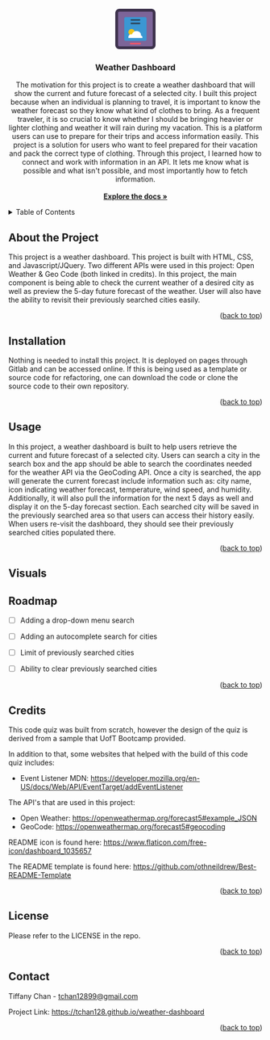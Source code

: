 <br />
<div align="center">
    <a href="https://github.com/tchan128/weather-dashboard"><img src="./assets/logo.png" alt="Logo" width="80" height="80"></a>
    <h3 align="center">Weather Dashboard</h3>
    <p align="center">
        The motivation for this project is to create a weather dashboard that will show the current and future forecast of a selected city. I built this project because when an individual is planning to travel, it is important to know the weather forecast so they know what kind of clothes to bring. As a frequent traveler, it is so crucial to know whether I should be bringing heavier or lighter clothing and weather it will rain during my vacation. This is a platform users can use to prepare for their trips and access information easily. This project is a solution for users who want to feel prepared for their vacation and pack the correct type of clothing. Through this project, I learned how to connect and work with information in an API. It lets me know what is possible and what isn't possible, and most importantly how to fetch information.
        <br/>
        <br/>
        <a href="https://github.com/tchan128/weather-dashboard"><strong>Explore the docs »</strong></a>
    </p>
</div>

<details>
  <summary>Table of Contents</summary>
  <ol>
    <li><a href="#about-the-project">About The Project</a></li>
    <li><a href="#installation">Installation</a></li>
    <li><a href="#usage">Usage</a></li>
    <li><a href="#visuals">Visuals</a></li>
    <li><a href="#roadmap">Roadmap</a></li>
    <li><a href="#credits">Credits</a></li>
    <li><a href="#license">License</a></li>
    <li><a href="#contact">Contact</a></li>
  </ol>
</details>

## About the Project

This project is a weather dashboard. This project is built with HTML, CSS, and Javascript/JQuery. Two different APIs were used in this project: Open Weather & Geo Code (both linked in credits). In this project, the main component is being able to check the current weather of a desired city as well as preview the 5-day future forecast of the weather. User will also have the ability to revisit their previously searched cities easily.  

<p align="right">(<a href="#readme-top">back to top</a>)</p>

## Installation

Nothing is needed to install this project. It is deployed on pages through Gitlab and can be accessed online. If this is being used as a template or source code for refactoring, one can download the code or clone the source code to their own repository.

<p align="right">(<a href="#readme-top">back to top</a>)</p>
 
## Usage

In this project, a weather dashboard is built to help users retrieve the current and future forecast of a selected city. Users can search a city in the search box and the app should be able to search the coordinates needed for the weather API via the GeoCoding API. Once a city is searched, the app will generate the current forecast include information such as: city name, icon indicating weather forecast, temperature, wind speed, and humidity. Additionally, it will also pull the information for the next 5 days as well and display it on the 5-day forecast section. Each searched city will be saved in the previously searched area so that users can access their history easily. When users re-visit the dashboard, they should see their previously searched cities populated there. 


<p align="right">(<a href="#readme-top">back to top</a>)</p>

## Visuals


## Roadmap

- [ ] Adding a drop-down menu search
- [ ] Adding an autocomplete search for cities
- [ ] Limit of previously searched cities 
- [ ] Ability to clear previously searched cities


<p align="right">(<a href="#readme-top">back to top</a>)</p>

## Credits

This code quiz was built from scratch, however the design of the quiz is derived from a sample that UofT Bootcamp provided. 

In addition to that, some websites that helped with the build of this code quiz includes:

- Event Listener MDN: https://developer.mozilla.org/en-US/docs/Web/API/EventTarget/addEventListener

The API's that are used in this project:
- Open Weather: https://openweathermap.org/forecast5#example_JSON
- GeoCode: https://openweathermap.org/forecast5#geocoding


README icon is found here: https://www.flaticon.com/free-icon/dashboard_1035657

The README template is found here: https://github.com/othneildrew/Best-README-Template

<p align="right">(<a href="#readme-top">back to top</a>)</p>

## License

Please refer to the LICENSE in the repo.

<p align="right">(<a href="#readme-top">back to top</a>)</p>

## Contact

Tiffany Chan - tchan12899@gmail.com

Project Link: https://tchan128.github.io/weather-dashboard

<p align="right">(<a href="#readme-top">back to top</a>)</p>
